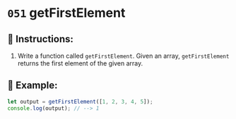 # `051` getFirstElement

## 📝 Instructions:

1. Write a function called `getFirstElement`. Given an array, `getFirstElement` returns the first element of the given array.


## 📎 Example:

```Javascript
let output = getFirstElement([1, 2, 3, 4, 5]);
console.log(output); // --> 1
```

